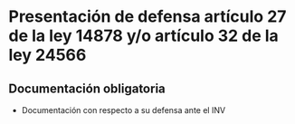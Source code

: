 # Presentación de defensa artículo 27 de la ley 14878 y/o artículo 32 de la ley 24566

## Documentación obligatoria

* Documentación con respecto a su defensa ante el INV

